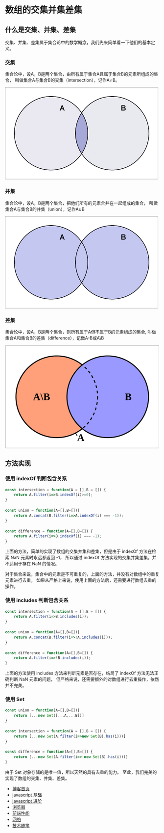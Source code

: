 # 数组的交集并集差集

## 什么是交集、并集、差集

交集、并集、差集属于集合论中的数学概念，我们先来简单看一下他们的基本定义。

### 交集

集合论中，设A，B是两个集合，由所有属于集合A且属于集合B的元素所组成的集合，
叫做集合A与集合B的交集（intersection），记作A∩B。

![avatar](./1.png)

### 并集

集合论中，设A，B是两个集合，把他们所有的元素合并在一起组成的集合，
叫做集合A与集合B的并集（union），记作A∪B

![avatar](./2.png)

### 差集

集合论中，设A，B是两个集合，则所有属于A但不属于B的元素组成的集合,
叫做集合A和集合B的差集（difference），记做A-B或A\B

![avatar](./3.png)


## 方法实现

### 使用 indexOf 判断包含关系
```javascript
const intersection = function(A = [],B = []) {
    return A.filter(i=>B.indexOf(i)>=0);
}

const union = function(A=[],B=[]){
    return A.concat(B.filter(i=>A.indexOf(i) === -1));
}

const difference = function(A=[],B=[]) {
    return A.filter(i=>B.indexOf(i) === -1);
}
```

上面的方法，简单的实现了数组的交集并集和差集，但是由于 indexOf 方法在检索 NaN 元素时永远都返回 -1，
所以通过 indexOf 方法实现的交集并集差集，并不适用于存在 NaN 的情况。

对于集合来说，集合中的元素是不可重复的，上面的方法，并没有对数组中的重复元素进行去重，
如果从严格上来说，使用上面的方法后，还需要进行数组去重的操作。

### 使用 includes 判断包含关系
```javascript
const intersection = function(A = [],B = []) {
    return A.filter(i=>B.includes(i));
}

const union = function(A=[],B=[]){
    return A.concat(B.filter(i=>!A.includes(i)));
}

const difference = function(A=[],B=[]) {
    return A.filter(i=>!B.includes(i));
}
```
上面的方法使用 includes 方法来判断元素是否存在，结局了 indexOf 方法无法正确判断 NaN 元素的问题，
但严格来说，还需要额外的对数组进行去重操作，依然并不完美。

### 使用 Set 
```javascript
const union = function(A=[],B=[]){
    return [...new Set([...A,...B])]
}

const intersection = function(A = [],B = []) {
	return [...new Set(A.filter(i=>new Set(B).has(i)))]
}

const difference = function(A=[],B=[]) {
	return [...new Set(A.filter(i=>!new Set(B).has(i)))]
}
```
由于 Set 对象存储的是唯一值，所以天然的具有去重的能力。
至此，我们完美的实现了数组的交集、并集、差集。


+ [博客首页](https://github.com/chenqf/blog)
+ [javascript 基础](https://github.com/chenqf/blog/blob/master/articles/javascript基础)
+ [javascript 进阶](https://github.com/chenqf/blog/blob/master/articles/javascript进阶)
+ [浏览器](https://github.com/chenqf/blog/blob/master/articles/浏览器)
+ [前端性能](https://github.com/chenqf/blog/blob/master/articles/前端性能)
+ [网络](https://github.com/chenqf/blog/blob/master/articles/网络)
+ [技术随笔](https://github.com/chenqf/blog/blob/master/articles/技术随笔)
